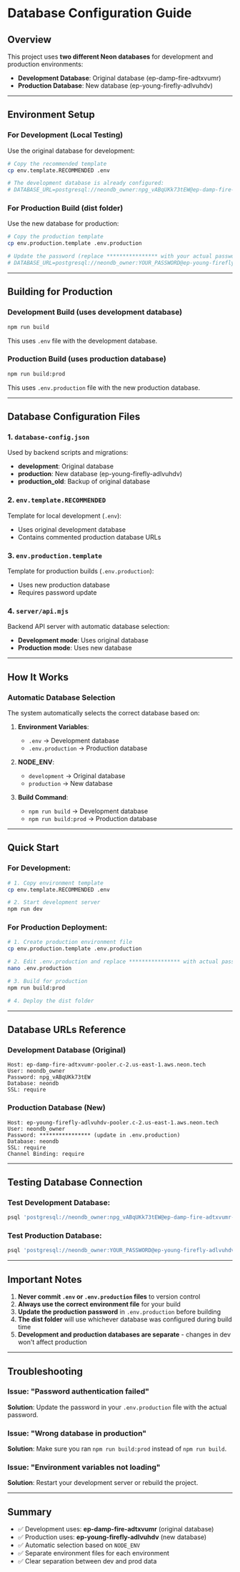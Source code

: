 # Database Configuration Guide

## Overview
This project uses **two different Neon databases** for development and production environments:

- **Development Database**: Original database (ep-damp-fire-adtxvumr)
- **Production Database**: New database (ep-young-firefly-adlvuhdv)

---

## Environment Setup

### For Development (Local Testing)
Use the original database for development:

```bash
# Copy the recommended template
cp env.template.RECOMMENDED .env

# The development database is already configured:
# DATABASE_URL=postgresql://neondb_owner:npg_vABqUKk73tEW@ep-damp-fire-adtxvumr-pooler.c-2.us-east-1.aws.neon.tech/neondb?sslmode=require
```

### For Production Build (dist folder)
Use the new database for production:

```bash
# Copy the production template
cp env.production.template .env.production

# Update the password (replace **************** with your actual password)
# DATABASE_URL=postgresql://neondb_owner:YOUR_PASSWORD@ep-young-firefly-adlvuhdv-pooler.c-2.us-east-1.aws.neon.tech/neondb?sslmode=require&channel_binding=require
```

---

## Building for Production

### Development Build (uses development database)
```bash
npm run build
```
This uses `.env` file with the development database.

### Production Build (uses production database)
```bash
npm run build:prod
```
This uses `.env.production` file with the new production database.

---

## Database Configuration Files

### 1. `database-config.json`
Used by backend scripts and migrations:
- **development**: Original database
- **production**: New database (ep-young-firefly-adlvuhdv)
- **production_old**: Backup of original database

### 2. `env.template.RECOMMENDED`
Template for local development (`.env`):
- Uses original development database
- Contains commented production database URLs

### 3. `env.production.template`
Template for production builds (`.env.production`):
- Uses new production database
- Requires password update

### 4. `server/api.mjs`
Backend API server with automatic database selection:
- **Development mode**: Uses original database
- **Production mode**: Uses new database

---

## How It Works

### Automatic Database Selection
The system automatically selects the correct database based on:

1. **Environment Variables**: 
   - `.env` → Development database
   - `.env.production` → Production database

2. **NODE_ENV**:
   - `development` → Original database
   - `production` → New database

3. **Build Command**:
   - `npm run build` → Development database
   - `npm run build:prod` → Production database

---

## Quick Start

### For Development:
```bash
# 1. Copy environment template
cp env.template.RECOMMENDED .env

# 2. Start development server
npm run dev
```

### For Production Deployment:
```bash
# 1. Create production environment file
cp env.production.template .env.production

# 2. Edit .env.production and replace **************** with actual password
nano .env.production

# 3. Build for production
npm run build:prod

# 4. Deploy the dist folder
```

---

## Database URLs Reference

### Development Database (Original)
```
Host: ep-damp-fire-adtxvumr-pooler.c-2.us-east-1.aws.neon.tech
User: neondb_owner
Password: npg_vABqUKk73tEW
Database: neondb
SSL: require
```

### Production Database (New)
```
Host: ep-young-firefly-adlvuhdv-pooler.c-2.us-east-1.aws.neon.tech
User: neondb_owner
Password: **************** (update in .env.production)
Database: neondb
SSL: require
Channel Binding: require
```

---

## Testing Database Connection

### Test Development Database:
```bash
psql 'postgresql://neondb_owner:npg_vABqUKk73tEW@ep-damp-fire-adtxvumr-pooler.c-2.us-east-1.aws.neon.tech/neondb?sslmode=require' -c "SELECT version();"
```

### Test Production Database:
```bash
psql 'postgresql://neondb_owner:YOUR_PASSWORD@ep-young-firefly-adlvuhdv-pooler.c-2.us-east-1.aws.neon.tech/neondb?sslmode=require&channel_binding=require' -c "SELECT version();"
```

---

## Important Notes

1. **Never commit `.env` or `.env.production` files** to version control
2. **Always use the correct environment file** for your build
3. **Update the production password** in `.env.production` before building
4. **The dist folder** will use whichever database was configured during build time
5. **Development and production databases are separate** - changes in dev won't affect production

---

## Troubleshooting

### Issue: "Password authentication failed"
**Solution**: Update the password in your `.env.production` file with the actual password.

### Issue: "Wrong database in production"
**Solution**: Make sure you ran `npm run build:prod` instead of `npm run build`.

### Issue: "Environment variables not loading"
**Solution**: Restart your development server or rebuild the project.

---

## Summary

- ✅ Development uses: **ep-damp-fire-adtxvumr** (original database)
- ✅ Production uses: **ep-young-firefly-adlvuhdv** (new database)
- ✅ Automatic selection based on `NODE_ENV`
- ✅ Separate environment files for each environment
- ✅ Clear separation between dev and prod data



